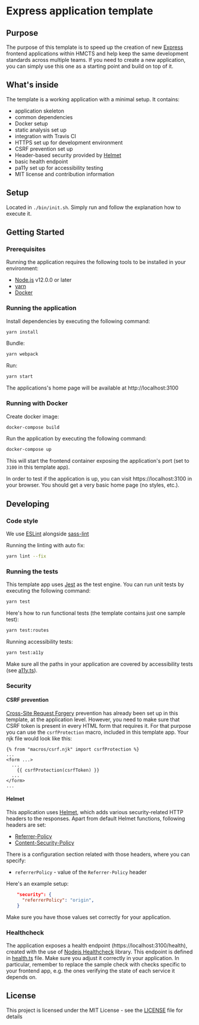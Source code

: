 # Express application template

## Purpose

The purpose of this template is to speed up the creation of new [Express](http://expressjs.com/) frontend
applications within HMCTS and help keep the same development standards across multiple teams.
If you need to create a new application, you can simply use this one as a starting point and build on top of it.

## What's inside

The template is a working application with a minimal setup. It contains:

- application skeleton
- common dependencies
- Docker setup
- static analysis set up
- integration with Travis CI
- HTTPS set up for development environment
- CSRF prevention set up
- Header-based security provided by [Helmet](https://helmetjs.github.io/)
- basic health endpoint
- pa11y set up for accessibility testing
- MIT license and contribution information

## Setup

Located in `./bin/init.sh`. Simply run and follow the explanation how to execute it.

## Getting Started

### Prerequisites

Running the application requires the following tools to be installed in your environment:

- [Node.js](https://nodejs.org/) v12.0.0 or later
- [yarn](https://yarnpkg.com/)
- [Docker](https://www.docker.com)

### Running the application

Install dependencies by executing the following command:

```bash
yarn install
```

Bundle:

```bash
yarn webpack
```

Run:

```bash
yarn start
```

The applications's home page will be available at http://localhost:3100

### Running with Docker

Create docker image:

```bash
docker-compose build
```

Run the application by executing the following command:

```bash
docker-compose up
```

This will start the frontend container exposing the application's port
(set to `3100` in this template app).

In order to test if the application is up, you can visit https://localhost:3100 in your browser.
You should get a very basic home page (no styles, etc.).

## Developing

### Code style

We use [ESLint](https://github.com/typescript-eslint/typescript-eslint)
alongside [sass-lint](https://github.com/sasstools/sass-lint)

Running the linting with auto fix:

```bash
yarn lint --fix
```

### Running the tests

This template app uses [Jest](https://jestjs.io//) as the test engine. You can run unit tests by executing
the following command:

```bash
yarn test
```

Here's how to run functional tests (the template contains just one sample test):

```bash
yarn test:routes
```

Running accessibility tests:

```bash
yarn test:a11y
```

Make sure all the paths in your application are covered by accessibility tests (see [a11y.ts](src/test/a11y/a11y.ts)).

### Security

#### CSRF prevention

[Cross-Site Request Forgery](https://github.com/pillarjs/understanding-csrf) prevention has already been
set up in this template, at the application level. However, you need to make sure that CSRF token
is present in every HTML form that requires it. For that purpose you can use the `csrfProtection` macro,
included in this template app. Your njk file would look like this:

```
{% from "macros/csrf.njk" import csrfProtection %}
...
<form ...>
  ...
    {{ csrfProtection(csrfToken) }}
  ...
</form>
...
```

#### Helmet

This application uses [Helmet](https://helmetjs.github.io/), which adds various security-related HTTP headers
to the responses. Apart from default Helmet functions, following headers are set:

- [Referrer-Policy](https://helmetjs.github.io/docs/referrer-policy/)
- [Content-Security-Policy](https://helmetjs.github.io/docs/csp/)

There is a configuration section related with those headers, where you can specify:

- `referrerPolicy` - value of the `Referrer-Policy` header

Here's an example setup:

```json
    "security": {
      "referrerPolicy": "origin",
    }
```

Make sure you have those values set correctly for your application.

### Healthcheck

The application exposes a health endpoint (https://localhost:3100/health), created with the use of
[Nodejs Healthcheck](https://github.com/hmcts/nodejs-healthcheck) library. This endpoint is defined
in [health.ts](src/main/routes/health.ts) file. Make sure you adjust it correctly in your application.
In particular, remember to replace the sample check with checks specific to your frontend app,
e.g. the ones verifying the state of each service it depends on.

## License

This project is licensed under the MIT License - see the [LICENSE](LICENSE) file for details
